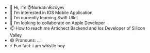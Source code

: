 - 👋 Hi, I’m @NuriddinRizoyev
- 👀 I’m interested in IOS Mobile Application
- 🌱 I’m currently learning Swift UIkit
- 💞️ I’m looking to collaborate on Apple Developer 
- 📫 How to reach me Artichect Backend and Ios Developer of Silicon Valley
- 😄 Pronouns: ...
- ⚡ Fun fact: i am whistle boy

<!---
NuriddinRizoyev/NuriddinRizoyev is a ✨ special ✨ repository because its `README.md` (this file) appears on your GitHub profile.
You can click the Preview link to take a look at your changes.
--->
